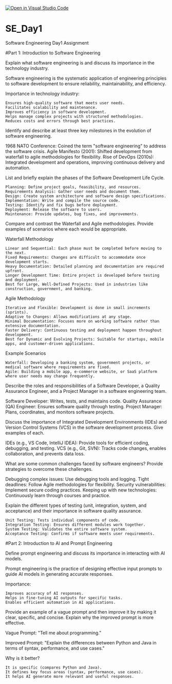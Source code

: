 [![Open in Visual Studio Code](https://classroom.github.com/assets/open-in-vscode-2e0aaae1b6195c2367325f4f02e2d04e9abb55f0b24a779b69b11b9e10269abc.svg)](https://classroom.github.com/online_ide?assignment_repo_id=18292989&assignment_repo_type=AssignmentRepo)
# SE_Day1
Software Engineering Day1 Assignment

#Part 1: Introduction to Software Engineering

Explain what software engineering is and discuss its importance in the technology industry.

Software engineering is the systematic application of engineering principles to software development to ensure reliability, maintainability, and efficiency.

Importance in technology industry:

    Ensures high-quality software that meets user needs.
    Facilitates scalability and maintenance.
    Improves efficiency in software development.
    Helps manage complex projects with structured methodologies.
    Reduces costs and errors through best practices.


Identify and describe at least three key milestones in the evolution of software engineering.

1968 NATO Conference: Coined the term "software engineering" to address the software crisis.
Agile Manifesto (2001): Shifted development from waterfall to agile methodologies for flexibility.
Rise of DevOps (2010s): Integrated development and operations, improving continuous delivery and automation.


List and briefly explain the phases of the Software Development Life Cycle.

    Planning: Define project goals, feasibility, and resources.
    Requirements Analysis: Gather user needs and document them.
    Design: Create system architecture and software design specifications.
    Implementation: Write and compile the source code.
    Testing: Identify and fix bugs before deployment.
    Deployment: Release the software to users.
    Maintenance: Provide updates, bug fixes, and improvements.




Compare and contrast the Waterfall and Agile methodologies. Provide examples of scenarios where each would be appropriate.

Waterfall Methodology

    Linear and Sequential: Each phase must be completed before moving to the next.
    Fixed Requirements: Changes are difficult to accommodate once development starts.
    Heavy Documentation: Detailed planning and documentation are required upfront.
    Longer Development Time: Entire project is developed before testing and deployment.
    Best for Large, Well-Defined Projects: Used in industries like construction, government, and banking.

Agile Methodology

    Iterative and Flexible: Development is done in small increments (sprints).
    Adaptive to Changes: Allows modifications at any stage.
    Minimal Documentation: Focuses more on working software rather than extensive documentation.
    Faster Delivery: Continuous testing and deployment happen throughout development.
    Best for Dynamic and Evolving Projects: Suitable for startups, mobile apps, and customer-driven applications.

Example Scenarios

    Waterfall: Developing a banking system, government projects, or medical software where requirements are fixed.
    Agile: Building a mobile app, e-commerce website, or SaaS platform where user needs may change frequently.


Describe the roles and responsibilities of a Software Developer, a Quality Assurance Engineer, and a Project Manager in a software engineering team.

  Software Developer: Writes, tests, and maintains code.
  Quality Assurance (QA) Engineer: Ensures software quality through testing.
  Project Manager: Plans, coordinates, and monitors software projects.


Discuss the importance of Integrated Development Environments (IDEs) and Version Control Systems (VCS) in the software development process. Give examples of each.

  IDEs (e.g., VS Code, IntelliJ IDEA): Provide tools for efficient coding, debugging, and testing.
  VCS (e.g., Git, SVN): Tracks code changes, enables collaboration, and prevents data loss.


What are some common challenges faced by software engineers? Provide strategies to overcome these challenges.

  Debugging complex issues: Use debugging tools and logging.
  Tight deadlines: Follow Agile methodologies for flexibility.
  Security vulnerabilities: Implement secure coding practices.
  Keeping up with new technologies: Continuously learn through courses and practice.


Explain the different types of testing (unit, integration, system, and acceptance) and their importance in software quality assurance.

    Unit Testing: Tests individual components of code.
    Integration Testing: Ensures different modules work together.
    System Testing: Validates the entire software system.
    Acceptance Testing: Confirms if software meets user requirements.




#Part 2: Introduction to AI and Prompt Engineering


Define prompt engineering and discuss its importance in interacting with AI models.

Prompt engineering is the practice of designing effective input prompts to guide AI models in generating accurate responses.

Importance:

    Improves accuracy of AI responses.
    Helps in fine-tuning AI outputs for specific tasks.
    Enables efficient automation in AI applications.


Provide an example of a vague prompt and then improve it by making it clear, specific, and concise. Explain why the improved prompt is more effective.

Vague Prompt:
"Tell me about programming."

Improved Prompt:
"Explain the differences between Python and Java in terms of syntax, performance, and use cases."

Why is it better?

    It is specific (compares Python and Java).
    It defines key focus areas (syntax, performance, use cases).
    It helps AI generate more relevant and useful responses.
